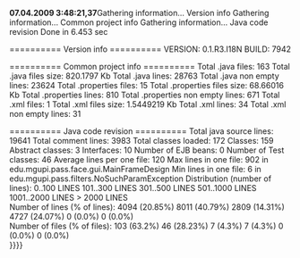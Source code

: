 **07.04.2009  3:48:21,37**Gathering information... Version info
Gathering information... Common project info
Gathering information... Java code revision
Done in 6.453 sec

 ========== Version info ========== 
VERSION: 0.1.R3.I18N
  BUILD: 7942

 ========== Common project info ========== 
                Total .java files: 163
           Total .java files size: 820.1797 Kb
                Total .java lines: 28763
      Total .java non empty lines: 23624
          Total .properties files: 15
     Total .properties files size: 68.66016 Kb
          Total .properties lines: 810
Total .properties non empty lines: 671
                 Total .xml files: 1
            Total .xml files size: 1.5449219 Kb
                 Total .xml lines: 34
       Total .xml non empty lines: 31

 ========== Java code revision ========== 
       Total java source lines: 19641
           Total comment lines: 3983
          Total classes loaded: 172
                       Classes: 159
              Abstract classes: 3
                    Interfaces: 10
           Number of EJB beans: 0
        Number of Test classes: 46
    Average lines per one file: 120
         Max lines in one file: 902 in edu.mgupi.pass.face.gui.MainFrameDesign
         Min lines in one file: 6 in edu.mgupi.pass.filters.NoSuchParamException
Distribution (number of lines): 0..100 LINES      101..300 LINES    301..500 LINES    501..1000 LINES   1001..2000 LINES   > 2000 LINES     
  Number of lines (% of lines): 4094  (20.85%)    8011  (40.79%)    2809  (14.31%)    4727  (24.07%)    0     (0.0%)      0     (0.0%)      
  Number of files (% of files): 103   (63.2%)     46    (28.23%)    7     (4.3%)      7     (4.3%)      0     (0.0%)      0     (0.0%)      
}}}} 
```